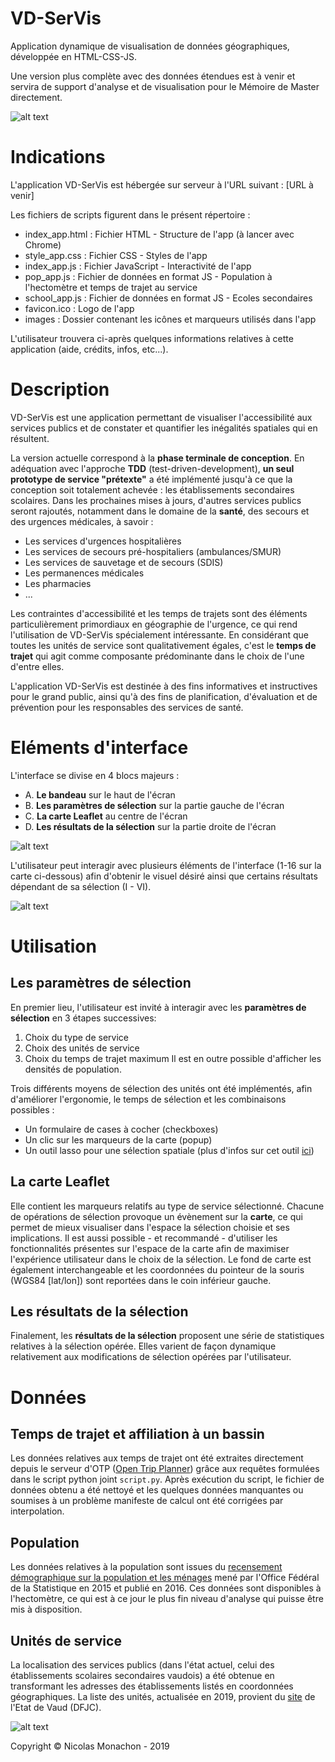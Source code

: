 # VD-SerVis

Application dynamique de visualisation de données géographiques, développée en HTML-CSS-JS.

Une version plus complète avec des données étendues est à venir et servira de support d'analyse et de visualisation pour le Mémoire de Master directement.


![alt text](https://github.com/nmonach2/VD-SerVis/blob/master/images/CaptureAppli.JPG)



# Indications
L'application VD-SerVis est hébergée sur serveur à l'URL suivant : [URL à venir]

Les fichiers de scripts figurent dans le présent répertoire :
- index_app.html : Fichier HTML - Structure de l'app (à lancer avec Chrome)
- style_app.css : Fichier CSS - Styles de l'app
- index_app.js : Fichier JavaScript - Interactivité de l'app
- pop_app.js : Fichier de données en format JS - Population à l'hectomètre et temps de trajet au service
- school_app.js : Fichier de données en format JS - Ecoles secondaires
- favicon.ico : Logo de l'app
- images : Dossier contenant les icônes et marqueurs utilisés dans l'app

L'utilisateur trouvera ci-après quelques informations relatives à cette application (aide, crédits, infos, etc...).



# Description

VD-SerVis est une application permettant de visualiser l'accessibilité aux services publics et de constater et quantifier les inégalités spatiales qui en résultent. 

La version actuelle correspond à la **phase terminale de conception**. En adéquation avec l'approche **TDD** (test-driven-development), **un seul prototype de service "prétexte"** a été implémenté jusqu'à ce que la conception soit totalement achevée : les établissements secondaires scolaires. Dans les prochaines mises à jours, d'autres services publics seront rajoutés, notamment dans le domaine de la **santé**, des secours et des urgences médicales, à savoir :
- Les services d'urgences hospitalières
- Les services de secours pré-hospitaliers (ambulances/SMUR)
- Les services de sauvetage et de secours (SDIS)
- Les permanences médicales
- Les pharmacies
- ...

Les contraintes d'accessibilité et les temps de trajets sont des éléments particulièrement primordiaux en géographie de l'urgence, ce qui rend l'utilisation de VD-SerVis spécialement intéressante. En considérant que toutes les unités de service sont qualitativement égales, c'est le **temps de trajet** qui agit comme composante prédominante dans le choix de l'une d'entre elles. 

L'application VD-SerVis est destinée à des fins informatives et instructives pour le grand public, ainsi qu'à des fins de planification, d'évaluation et de prévention pour les responsables des services de santé.



# Eléments d'interface

L'interface se divise en 4 blocs majeurs :
- A. **Le bandeau** sur le haut de l'écran
- B. **Les paramètres de sélection** sur la partie gauche de l'écran
- C. **La carte Leaflet** au centre de l'écran
- D. **Les résultats de la sélection** sur la partie droite de l'écran

![alt text](https://github.com/nmonach2/VD-SerVis/blob/master/images/blocs.png)

L'utilisateur peut interagir avec plusieurs éléments de l'interface (1-16 sur la carte ci-dessous) afin d'obtenir le visuel désiré ainsi que certains résultats dépendant de sa sélection (I - VI).

![alt text](https://github.com/nmonach2/VD-SerVis/blob/master/images/interface.png)



# Utilisation

## Les paramètres de sélection

En premier lieu, l'utilisateur est invité à interagir avec les **paramètres de sélection** en 3 étapes successives:
1. Choix du type de service
2. Choix des unités de service
3. Choix du temps de trajet maximum
Il est en outre possible d'afficher les densités de population.

Trois différents moyens de sélection des unités ont été implémentés, afin d'améliorer l'ergonomie, le temps de sélection et les combinaisons possibles :
- Un formulaire de cases à cocher (checkboxes)
- Un clic sur les marqueurs de la carte (popup)
- Un outil lasso pour une sélection spatiale (plus d'infos sur cet outil [ici](https://github.com/zakjan/leaflet-lasso))

## La carte Leaflet

Elle contient les marqueurs relatifs au type de service sélectionné. Chacune de opérations de sélection provoque un évènement sur la **carte**, ce qui permet de mieux visualiser dans l'espace la sélection choisie et ses implications. Il est aussi possible - et recommandé - d'utiliser les fonctionnalités présentes sur l'espace de la carte afin de maximiser l'expérience utilisateur dans le choix de la sélection. Le fond de carte est également interchangeable et les coordonnées du pointeur de la souris (WGS84 [lat/lon]) sont reportées dans le coin inférieur gauche. 

## Les résultats de la sélection 

Finalement, les **résultats de la sélection** proposent une série de statistiques relatives à la sélection opérée. Elles varient de façon dynamique relativement aux modifications de sélection opérées par l'utilisateur.



# Données

## Temps de trajet et affiliation à un bassin
Les données relatives aux temps de trajet ont été extraites directement depuis le serveur d'OTP ([Open Trip Planner]( https://www.opentripplanner.org/)) grâce aux requêtes formulées dans le script python joint `script.py`. Après exécution du script, le fichier de données obtenu a été nettoyé et les quelques données manquantes ou soumises à un problème manifeste de calcul ont été corrigées par interpolation.

## Population
Les données relatives à la population sont issues du [recensement démographique sur la population et les ménages](https://www.bfs.admin.ch/bfs/fr/home/actualites/quoi-de-neuf.assetdetail.1442443.html) mené par l'Office Fédéral de la Statistique en 2015 et publié en 2016. Ces données sont disponibles à l'hectomètre, ce qui est à ce jour le plus fin niveau d'analyse qui puisse être mis à disposition.

## Unités de service
La localisation des services publics (dans l'état actuel, celui des établissements scolaires secondaires vaudois) a été obtenue en transformant les adresses des établissements listés en coordonnées géographiques. La liste des unités, actualisée en 2019, provient du [site](https://www.vd.ch/toutes-les-autorites/departements/departement-de-la-formation-de-la-jeunesse-et-de-la-culture-dfjc/direction-generale-de-lenseignement-obligatoire-dgeo/les-etablissements-scolaires/) de l'Etat de Vaud (DFJC).

![alt text](https://github.com/nmonach2/VD-SerVis/blob/master/images/CaptureAppli2.JPG)

Copyright © Nicolas Monachon - 2019
